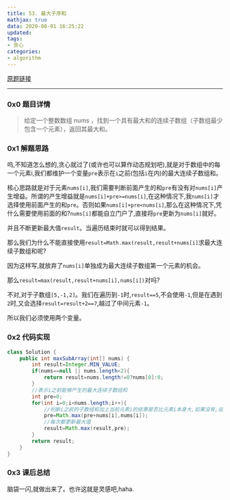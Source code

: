 ```yaml
---
title: 53. 最大子序和
mathjax: true
data: 2020-08-01 16:25:22
updated:
tags:
- 贪心
categories:
- algorithm
---
```


[原题链接](https://leetcode-cn.com/problems/maximum-subarray/)

---

### 0x0 题目详情

>给定一个整数数组 nums ，找到一个具有最大和的连续子数组（子数组最少包含一个元素），返回其最大和。

### 0x1 解题思路

呜,不知道怎么想的,贪心就过了(或许也可以算作动态规划吧),就是对于数组中的每一个元素i,我们都维护一个变量`pre`表示在`i`之前(包括`i`在内)的最大连续子数组和。

核心思路就是对于元素`nums[i]`,我们需要判断前面产生的和`pre`有没有对`nums[i]`产生增益。所谓的产生增益就是`nums[i]+pre>=nums[i]`,在这种情况下,我`nums[i]`才选择使用前面产生的和`pre`。否则如果`nums[i]+pre<nums[i]`,那么在这种情况下,凭什么需要使用前面的和?`nums[i]`都能自立门户了,直接将`pre`更新为`nums[i]`就好。

并且不断更新最大值`result`。当遍历结束时就可以得到结果。

那么我们为什么不能直接使用`result=Math.max(result,result+nums[i]`求最大连续子数组和呢?

因为这样写,就放弃了`nums[i]`单独成为最大连续子数组第一个元素的机会。

那么`result=max(result,result+nums[i],nums[i])`对吗?

不对,对于子数组`[5,-1,2]`。我们在遍历到`-1`时,`result==5`,不会使用`-1`,但是在遇到`2`时,又会选择`result=result+2==7`,越过了中间元素`-1`。

所以我们必须使用两个变量。 


### 0x2 代码实现

``` java
class Solution {
    public int maxSubArray(int[] nums) {
        int result=Integer.MIN_VALUE;
        if(nums==null || nums.length<2){
            return result=nums.length!=0?nums[0]:0;
        }
        //表示i之前能够产生的最大连续子数组和
        int pre=0;
        for(int i=0;i<nums.length;i++){
            //判断i之前的子数组和加上当前元素i的结果是否比元素i本身大,如果没有,说明我们根本没有必要使用前面的子数组和
            pre=Math.max(pre+nums[i],nums[i]);
            //每次都更新最大值
            result=Math.max(result,pre);
        }
        return result;
    }
}
```

### 0x3 课后总结

脑袋一闪,就做出来了。也许这就是灵感吧,haha.
